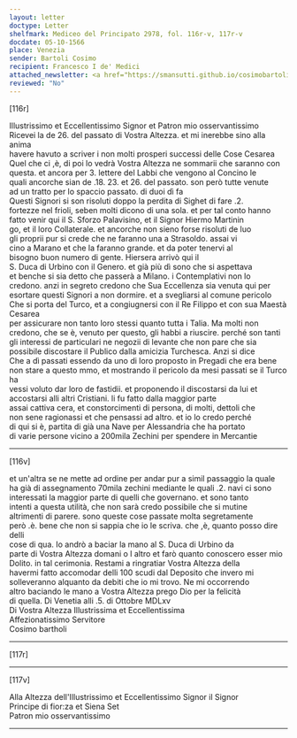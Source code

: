 ```yaml
---
layout: letter
doctype: Letter
shelfmark: Mediceo del Principato 2978, fol. 116r-v, 117r-v
docdate: 05-10-1566
place: Venezia
sender: Bartoli Cosimo
recipient: Francesco I de' Medici
attached_newsletter: <a href="https://smansutti.github.io/cosimobartoli/texts/3079_190/">3079_190</a>
reviewed: "No"
---
```


[116r]  
  
  
Illustrissimo et Eccellentissimo Signor et Patron mio osservantissimo  
Ricevei la de 26. del passato di Vostra Altezza. et mi inerebbe sino alla anima  
havere havuto a scriver i non molti prosperi successi delle Cose Cesarea  
Quel che ci ,è, di poi lo vedrà Vostra Altezza ne sommarii che saranno con  
questa. et ancora per 3. lettere del Labbi che vengono al Concino le  
quali ancorche sian de .18. 23. et 26. del passato. son però tutte venute  
ad un tratto per lo spaccio passato. di duoi dì fa  
Questi Signori si son risoluti doppo la perdita di Sighet di fare .2.  
fortezze nel frioli, seben molti dicono di una sola. et per tal conto hanno  
fatto venir qui il S. Sforzo Palavisino, et il Signor Hiermo Martinin  
go, et il loro Collaterale. et ancorche non sieno forse risoluti de luo  
gli proprii pur si crede che ne faranno una a Strasoldo. assai vi  
cino a Marano et che la faranno grande. et da poter tenervi al  
bisogno buon numero di gente. Hiersera arrivò qui il  
S. Duca di Urbino con il Genero. et già più dì sono che si aspettava  
et benche si sia detto che passerà a Milano. i Contemplativi non lo  
credono. anzi in segreto credono che Sua Eccellenza sia venuta qui per  
esortare questi Signori a non dormire. et a svegliarsi al comune pericolo  
Che si porta del Turco, et a congiugnersi con il Re Filippo et con sua Maestà Cesarea  
per assicurare non tanto loro stessi quanto tutta i Talia. Ma molti non  
credono, che se è, venuto per questo, gli habbi a riuscire. perché son tanti  
gli interessi de particulari ne negozii di levante che non pare che sia  
possibile discostare il Publico dalla amicizia Turchesca. Anzi si dice  
Che a dì passati essendo da uno di loro proposto in Pregadi che era bene  
non stare a questo mmo, et mostrando il pericolo da mesi passati se il Turco ha  
vessi voluto dar loro de fastidii. et proponendo il discostarsi da lui et  
accostarsi alli altri Cristiani. li fu fatto dalla maggior parte  
assai cattiva cera, et constorcimenti di persona, di molti, dettoli che  
non sene ragionassi et che pensassi ad altro. et io lo credo perché  
di qui si è, partita di già una Nave per Alessandria che ha portato  
di varie persone vicino a 200mila Zechini per spendere in Mercantie  
  
---  

[116v]  
  
  
et un'altra se ne mette ad ordine per andar pur a simil passaggio la quale  
ha già di assegnamento 70mila zechini mediante le quali .2. navi ci sono  
interessati la maggior parte di quelli che governano. et sono tanto  
intenti a questa utilità, che non sarà credo possibile che si mutine  
altrimenti di parere. sono queste cose passate molta segretamente  
però .è. bene che non si sappia che io le scriva. che ,è, quanto posso dire delli  
cose di qua. Io andrò a baciar la mano al S. Duca di Urbino da  
parte di Vostra Altezza domani o l altro et farò quanto conoscero esser mio  
Dolito. in tal cerimonia. Restami a ringratiar Vostra Altezza della  
havermi fatto accomodar delli 100 scudi dal Deposito che invero mi  
solleveranno alquanto da debiti che io mi trovo. Ne mi occorrendo  
altro baciando le mano a Vostra Altezza prego Dio per la felicità  
di quella. Di Venetia alli .5. di Ottobre MDLxv  
Di Vostra Altezza Illustrissima et Eccellentissima  
Affezionatissimo Servitore  
Cosimo bartholi  
  
---  

[117r]  
  
  
  
---  

[117v]  
  
  
Alla Altezza dell'Illustrissimo et Eccellentissimo Signor il Signor  
Principe di fior:za et Siena Set  
Patron mio osservantissimo  
  
---  

